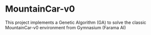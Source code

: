 # MountainCar-v0
This project implements a Genetic Algorithm (GA) to solve the classic MountainCar-v0 environment from Gymnasium (Farama AI)
